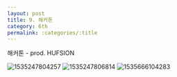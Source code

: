 ```yaml
---
layout: post
title: 9. 해커톤
category: 6th
permalink: :categories/:title
---
```


해커톤 - prod. HUFSION

![1535247804257](https://user-images.githubusercontent.com/30469948/99149988-c7169400-26d4-11eb-858f-fada831f345d.jpg)
![1535247806814](https://user-images.githubusercontent.com/30469948/99149989-ca118480-26d4-11eb-8d94-c674f76d1252.jpg)
![1535666104283](https://user-images.githubusercontent.com/30469948/99149991-caaa1b00-26d4-11eb-860a-ca1e00a16add.jpg)
